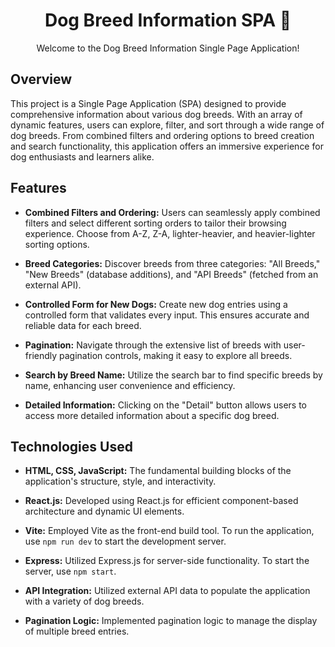 # <div align="center">Dog Breed Information SPA 🐶</div>

<div align="center"> Welcome to the Dog Breed Information Single Page Application! </div>
  
## Overview
This project is a Single Page Application (SPA) designed to provide comprehensive information about various dog breeds. With an array of dynamic features, users can explore, filter, and sort through a wide range of dog breeds. From combined filters and ordering options to breed creation and search functionality, this application offers an immersive experience for dog enthusiasts and learners alike.

## Features
- **Combined Filters and Ordering:** Users can seamlessly apply combined filters and select different sorting orders to tailor their browsing experience. Choose from A-Z, Z-A, lighter-heavier, and heavier-lighter sorting options.
  
- **Breed Categories:** Discover breeds from three categories: "All Breeds," "New Breeds" (database additions), and "API Breeds" (fetched from an external API).
  
- **Controlled Form for New Dogs:** Create new dog entries using a controlled form that validates every input. This ensures accurate and reliable data for each breed.
  
- **Pagination:** Navigate through the extensive list of breeds with user-friendly pagination controls, making it easy to explore all breeds.
  
- **Search by Breed Name:** Utilize the search bar to find specific breeds by name, enhancing user convenience and efficiency.
  
- **Detailed Information:** Clicking on the "Detail" button allows users to access more detailed information about a specific dog breed.

## Technologies Used
- **HTML, CSS, JavaScript:** The fundamental building blocks of the application's structure, style, and interactivity.
  
- **React.js:** Developed using React.js for efficient component-based architecture and dynamic UI elements.
  
- **Vite:** Employed Vite as the front-end build tool. To run the application, use `npm run dev` to start the development server.
  
- **Express:** Utilized Express.js for server-side functionality. To start the server, use `npm start`.
  
- **API Integration:** Utilized external API data to populate the application with a variety of dog breeds.
  
- **Pagination Logic:** Implemented pagination logic to manage the display of multiple breed entries.
